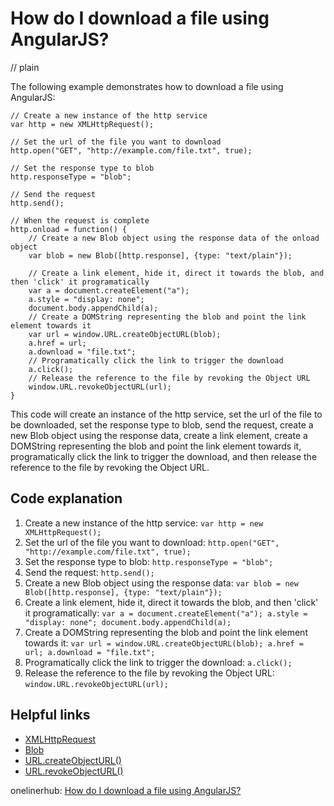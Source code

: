 # How do I download a file using AngularJS?
// plain

The following example demonstrates how to download a file using AngularJS:

```
// Create a new instance of the http service
var http = new XMLHttpRequest();

// Set the url of the file you want to download
http.open("GET", "http://example.com/file.txt", true);

// Set the response type to blob
http.responseType = "blob";

// Send the request
http.send();

// When the request is complete
http.onload = function() {
    // Create a new Blob object using the response data of the onload object
    var blob = new Blob([http.response], {type: "text/plain"});

    // Create a link element, hide it, direct it towards the blob, and then 'click' it programatically
    var a = document.createElement("a");
    a.style = "display: none";
    document.body.appendChild(a);
    // Create a DOMString representing the blob and point the link element towards it
    var url = window.URL.createObjectURL(blob);
    a.href = url;
    a.download = "file.txt";
    // Programatically click the link to trigger the download
    a.click();
    // Release the reference to the file by revoking the Object URL
    window.URL.revokeObjectURL(url);
}
```

This code will create an instance of the http service, set the url of the file to be downloaded, set the response type to blob, send the request, create a new Blob object using the response data, create a link element, create a DOMString representing the blob and point the link element towards it, programatically click the link to trigger the download, and then release the reference to the file by revoking the Object URL.

## Code explanation


1. Create a new instance of the http service: `var http = new XMLHttpRequest();`
2. Set the url of the file you want to download: `http.open("GET", "http://example.com/file.txt", true);`
3. Set the response type to blob: `http.responseType = "blob";`
4. Send the request: `http.send();`
5. Create a new Blob object using the response data: `var blob = new Blob([http.response], {type: "text/plain"});`
6. Create a link element, hide it, direct it towards the blob, and then 'click' it programatically: `var a = document.createElement("a"); a.style = "display: none"; document.body.appendChild(a);`
7. Create a DOMString representing the blob and point the link element towards it: `var url = window.URL.createObjectURL(blob); a.href = url; a.download = "file.txt";`
8. Programatically click the link to trigger the download: `a.click();`
9. Release the reference to the file by revoking the Object URL: `window.URL.revokeObjectURL(url);`

## Helpful links

- [XMLHttpRequest](https://developer.mozilla.org/en-US/docs/Web/API/XMLHttpRequest)
- [Blob](https://developer.mozilla.org/en-US/docs/Web/API/Blob)
- [URL.createObjectURL()](https://developer.mozilla.org/en-US/docs/Web/API/URL/createObjectURL)
- [URL.revokeObjectURL()](https://developer.mozilla.org/en-US/docs/Web/API/URL/revokeObjectURL)

onelinerhub: [How do I download a file using AngularJS?](https://onelinerhub.com/angularjs/how-do-i-download-a-file-using-angularjs)